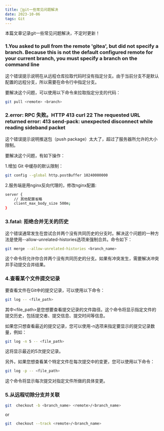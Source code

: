 ```yaml
---
title: 💯git一些常见问题解决
date: 2023-10-06
tags: Git
---
```


本篇文章记录git一些常见问题解决，不定时更新！

### 1.You asked to pull from the remote 'gitea', but did not specify a branch. Because this is not the default configured remote for your current branch, you must specify a branch on the command line

这个错误提示说明在从远程仓库拉取代码时没有指定分支。由于当前分支不是默认配置的远程分支，所以需要在命令行中指定分支。

要解决这个问题，可以使用以下命令来拉取指定分支的代码：

```sh
git pull <remote> <branch>
```

### 2.error: RPC 失败。HTTP 413 curl 22 The requested URL returned error: 413 send-pack: unexpected disconnect while reading sideband packet

这个错误提示说明推送包（push package）太大了，超过了服务器所允许的大小限制。

要解决这个问题，有如下操作：

1.增加 Git 中缓存的默认限制：

```bash
git config --global http.postBuffer 10240000000
```

2.服务端是用nginx反向代理的，修改nginx配置:

```sh
server {
    // 其他配置省略
    client_max_body_size 500m;
}
```

### 3.fatal: 拒绝合并无关的历史

这个错误通常发生在尝试合并两个没有共同历史的分支时。解决这个问题的一种方法是使用--allow-unrelated-histories选项来强制合并。命令如下：

```sh
git merge --allow-unrelated-histories <branch_name>
```

这个命令将允许你合并两个没有共同历史的分支。如果有冲突发生，需要解决冲突并手动提交合并结果。

### 4.查看某个文件提交记录

要查看文件在Git中的提交记录，可以使用以下命令：

```sh
git log -- <file_path>
```

其中<file_path>是您想要查看提交记录的文件路径。这个命令将显示指定文件的提交历史，包括提交者、提交信息、提交时间等信息。

如果您只想查看最近的提交记录，您可以使用-n选项来指定要显示的提交记录数量，例如：

```sh
git log -n 5 -- <file_path>
```

这将显示最近的5次提交记录。

另外，如果您想查看某个特定文件在每次提交中的变更，您可以使用以下命令：

```sh
git log -p -- <file_path>
```

这个命令将显示每次提交对指定文件所做的具体变更。

### 5.从远程切除分支并关联

```sh
git  checkout -b <branch_name> <remote>/<branch_name>
```

or

```sh
git  checkout --track <remote>/<branch_name>
```
